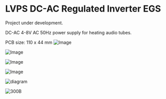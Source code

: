 # LVPS DC-AC Regulated Inverter EGS

Project under development.

DC-AC 4-8V AC 50Hz power supply for heating audio tubes.

PCB size: 110 x 44 mm
![Image](https://github.com/user-attachments/assets/af36d67a-adfe-43c5-a450-950cb3fb4ff4)

![Image](https://github.com/user-attachments/assets/437346ce-3bf4-4e10-8401-fb9d07904c19)

![Image](https://github.com/user-attachments/assets/be2427a3-78cb-4e86-9e78-e31dfb34a242)

![Image](https://github.com/user-attachments/assets/a3d923b7-ceec-48d9-af9a-49af754f5950)

![diagram](https://github.com/user-attachments/assets/ecf15c73-93f6-4e5f-9827-ab029d881412)

![300B](https://github.com/user-attachments/assets/f6abea5d-960c-43b1-8391-2fd42699885a)
